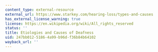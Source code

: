 ```yaml
---
content_type: external-resource
external_url: https://www.starkey.com/hearing-loss/types-and-causes
has_external_license_warning: true
license: https://en.wikipedia.org/wiki/All_rights_reserved
status: ''
title: Etiologies and Causes of Deafness
uid: 247bb012-5186-4a99-b96d-f36b84b64102
wayback_url: ''
---
```

